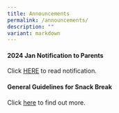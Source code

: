 ```yaml
---
title: Announcements
permalink: /announcements/
description: ""
variant: markdown
---
```

#### 2024 Jan Notification to Parents

Click [HERE](/partners/resources-for-parents-students/SchoolNotificationstoparents/) to read notification.



#### General Guidelines for Snack Break

Click [here](/partners/students-and-parents-resources/generalguidelinesforsnackbreak/) to find out more.